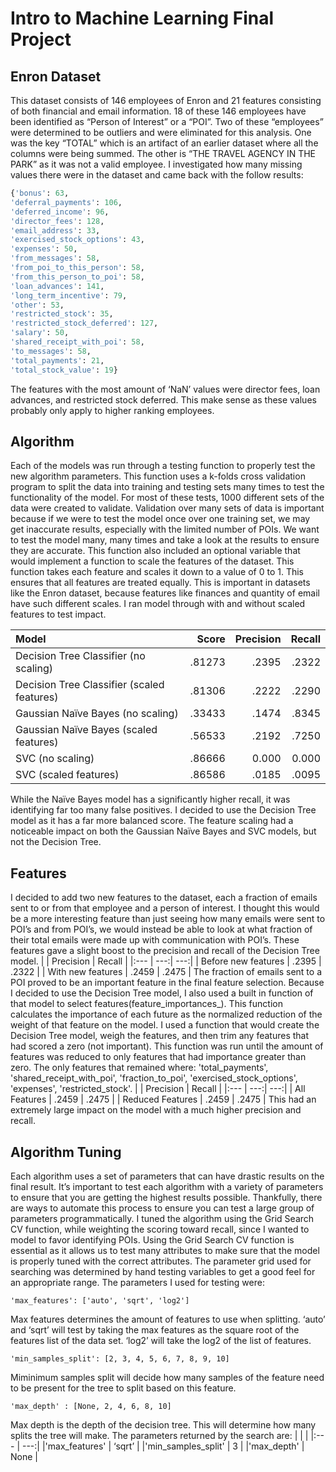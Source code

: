 # Intro to Machine Learning Final Project
## Enron Dataset
This dataset consists of 146 employees of Enron and 21 features consisting of both financial and email information. 18 of these 146 employees have been identified as “Person of Interest” or a “POI”. Two of these “employees” were determined to be outliers and were eliminated for this analysis. One was the key “TOTAL” which is an artifact of an earlier dataset where all the columns were being summed. The other is “THE TRAVEL AGENCY IN THE PARK” as it was not a valid employee. I investigated how many missing values there were in the dataset and came back with the follow results:
``` python
{'bonus': 63,
'deferral_payments': 106,
'deferred_income': 96,
'director_fees': 128,
'email_address': 33,
'exercised_stock_options': 43,
'expenses': 50,
'from_messages': 58,
'from_poi_to_this_person': 58,
'from_this_person_to_poi': 58,
'loan_advances': 141,
'long_term_incentive': 79,
'other': 53,
'restricted_stock': 35,
'restricted_stock_deferred': 127,
'salary': 50,
'shared_receipt_with_poi': 58,
'to_messages': 58,
'total_payments': 21,
'total_stock_value': 19}
```
The features with the most amount of ‘NaN’ values were director fees, loan advances, and restricted stock deferred. This make sense as these values probably only apply to higher ranking employees.

## Algorithm
Each of the models was run through a testing function to properly test the new algorithm parameters. This function uses a k-folds cross validation program to split the data into training and testing sets many times to test the functionality of the model. For most of these tests, 1000 different sets of the data were created to validate. Validation over many sets of data is important because if we were to test the model once over one training set, we may get inaccurate results, especially with the limited number of POIs. We want to test the model many, many times and take a look at the results to ensure they are accurate. This function also included an optional variable that would implement a function to scale the features of the dataset. This function takes each feature and scales it down to a value of 0 to 1. This ensures that all features are treated equally. This is important in datasets like the Enron dataset, because features like finances and quantity of email have such different scales. I ran model through with and without scaled features to test impact.

| Model | Score | Precision | Recall |
|:--- | ---:| ---:| ---:|
|Decision Tree Classifier (no scaling) | .81273 |.2395 |.2322|
|Decision Tree Classifier (scaled features) |.81306 |.2222 |.2290|
|Gaussian Naïve Bayes (no scaling) |.33433 |.1474 |.8345|
|Gaussian Naïve Bayes (scaled features) |.56533 |.2192 |.7250|
|SVC (no scaling) |.86666 |0.000 |0.000|
|SVC (scaled features)| .86586| .0185| .0095|

While the Naïve Bayes model has a significantly higher recall, it was identifying far too many false positives. I decided to use the Decision Tree model as it has a far more balanced score. The feature scaling had a noticeable impact on both the Gaussian Naïve Bayes and SVC models, but not the Decision Tree.

## Features
I decided to add two new features to the dataset, each a fraction of emails sent to or from that employee and a person of interest. I thought this would be a more interesting feature than just seeing how many emails were sent to POI’s and from POI’s, we would instead be able to look at what fraction of their total emails were made up with communication with POI’s. These features gave a slight boost to the precision and recall of the Decision Tree model.
|   | Precision | Recall |
|:--- | ---:| ---:|
| Before new features | .2395 | .2322 |
| With new features | .2459 | .2475 |
The fraction of emails sent to a POI proved to be an important feature in the final feature selection.
Because I decided to use the Decision Tree model, I also used a built in function of that model to select features(feature_importances_). This function calculates the importance of each future as the normalized reduction of the weight of that feature on the model. I used a function that would create the Decision Tree model, weigh the features, and then trim any features that had scored a zero (not important). This function was run until the amount of features was reduced to only features that had importance greater than zero. The only features that remained where: 'total_payments', 'shared_receipt_with_poi', 'fraction_to_poi', 'exercised_stock_options', 'expenses', 'restricted_stock'.
|    | Precision | Recall |
|:--- | ---:| ---:|
| All Features | .2459 | .2475 |
| Reduced Features | .2459 | .2475 |
This had an extremely large impact on the model with a much higher precision and recall.
## Algorithm Tuning
Each algorithm uses a set of parameters that can have drastic results on the final result. It’s important to test each algorithm with a variety of parameters to ensure that you are getting the highest results possible. Thankfully, there are ways to automate this process to ensure you can test a large group of parameters programmatically. I tuned the algorithm using the Grid Search CV function, while weighting the scoring toward recall, since I wanted to model to favor identifying POIs. Using the Grid Search CV function is essential as it allows us to test many attributes to make sure that the model is properly tuned with the correct attributes. The parameter grid used for searching was determined by hand testing variables to get a good feel for an appropriate range. The parameters I used for testing were:
```
'max_features': ['auto', 'sqrt', 'log2']
```
Max features determines the amount of features to use when splitting. ‘auto’ and ‘sqrt’ will test by taking the max features as the square root of the features list of the data set. ‘log2’ will take the log2 of the list of features.
```
'min_samples_split': [2, 3, 4, 5, 6, 7, 8, 9, 10]
```
Miminimum samples split will decide how many samples of the feature need to be present for the tree
to split based on this feature.
```
'max_depth' : [None, 2, 4, 6, 8, 10]
```
Max depth is the depth of the decision tree. This will determine how many splits the tree will make.
The parameters returned by the search are:
|   |   | 
|:--- | ---:|
|'max_features' | ‘sqrt’ |
|'min_samples_split' | 3 |
|'max_depth' | None |
